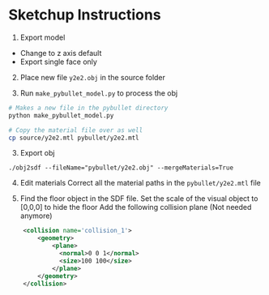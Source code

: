 # Sketchup Instructions

1) Export model
* Change to z axis default
* Export single face only

2) Place new file `y2e2.obj` in the source folder

2) Run `make_pybullet_model.py` to process the obj
```sh
# Makes a new file in the pybullet directory
python make_pybullet_model.py

# Copy the material file over as well
cp source/y2e2.mtl pybullet/y2e2.mtl 
```

3) Export obj
```
./obj2sdf --fileName="pybullet/y2e2.obj" --mergeMaterials=True
```

4) Edit materials
Correct all the material paths in the `pybullet/y2e2.mtl` file


5) Find the floor object in the SDF file.
Set the scale of the visual object to [0,0,0] to hide the floor
Add the following collision plane (Not needed anymore)	
```XML	
	<collision name='collision_1'>	
		<geometry>	
	        <plane>	
	          <normal>0 0 1</normal>	
	          <size>100 100</size>	
	        </plane>	
		</geometry>	
	</collision>
```